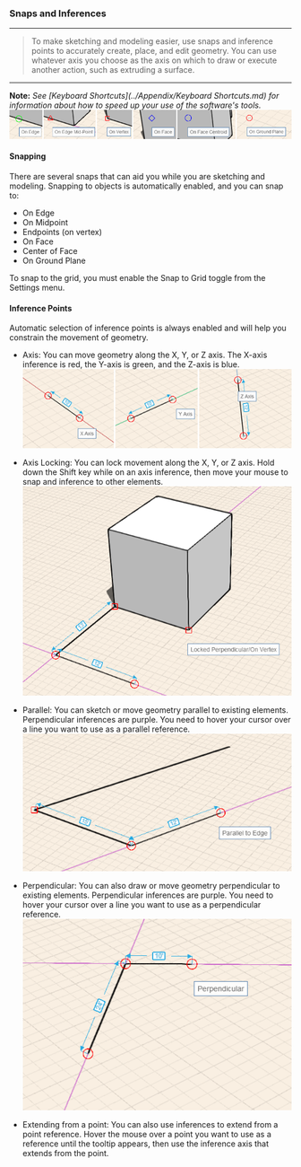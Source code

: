 ### Snaps and Inferences
---
> To make sketching and modeling easier, use snaps and inference points to accurately create, place, and edit geometry. You can use whatever axis you choose as the axis on which to draw or execute another action, such as extruding a surface.

---

**Note:** *See [Keyboard Shortcuts](../Appendix/Keyboard Shortcuts.md) for information about how to speed up your use of the software's tools.*
![](Images/GUID-10AC3DDC-0BB3-4C3A-9BA3-4DE37FE97ADF-low.png)

#### Snapping

There are several snaps that can aid you while you are sketching and modeling. Snapping to objects is automatically enabled, and you can snap to:

* On Edge
* On Midpoint
* Endpoints (on vertex)
* On Face
* Center of Face
* On Ground Plane

To snap to the grid, you must enable the Snap to Grid toggle from the Settings menu.

#### Inference Points

Automatic selection of inference points is always enabled and will help you constrain the movement of geometry.

* Axis: You can move geometry along the X, Y, or Z axis. The X-axis inference is red, the Y-axis is green, and the Z-axis is blue.
![](Images/GUID-DD1207BA-33C0-46B5-924E-E3B7AD4CBF1F-low.png)

* Axis Locking: You can lock movement along the X, Y, or Z axis. Hold down the Shift key while on an axis inference, then move your mouse to snap and inference to other elements.
![](Images/GUID-004B3D60-83E4-402F-9080-6AA80441FCB3-low.png)

* Parallel: You can sketch or move geometry parallel to existing elements. Perpendicular inferences are purple. You need to hover your cursor over a line you want to use as a parallel reference.
![](Images/GUID-63C305D6-8313-44A3-94F0-9A84199E2D86-low.png)

* Perpendicular: You can also draw or move geometry perpendicular to existing elements. Perpendicular inferences are purple. You need to hover your cursor over a line you want to use as a perpendicular reference.
![](Images/GUID-116D4EA4-F84E-4796-8755-627A1149266B-low.png)

* Extending from a point: You can also use inferences to extend from a point reference. Hover the mouse over a point you want to use as a reference until the tooltip appears, then use the inference axis that extends from the point.